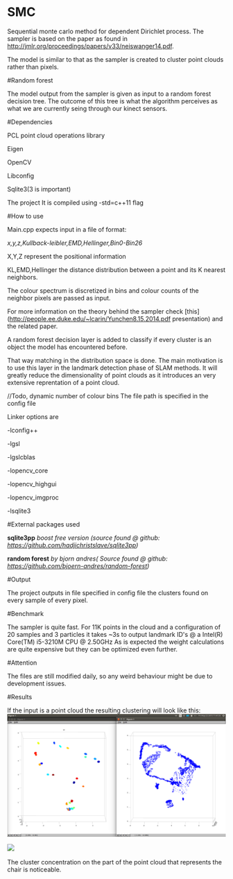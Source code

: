 # SMC

Sequential monte carlo method for dependent Dirichlet process.
The sampler is based on the paper as found in http://jmlr.org/proceedings/papers/v33/neiswanger14.pdf.

The model is similar to that as the sampler is created to cluster point clouds rather than pixels.

#Random forest

The model output from the sampler is given as input to a random forest decision tree.
The outcome of this tree is what the algorithm perceives as what we are currently seing through our kinect sensors.

#Dependencies

PCL point cloud operations library

Eigen

OpenCV

Libconfig

Sqlite3(3 is important)

The project It is compiled using -std=c++11 flag

#How to use

Main.cpp expects input in a file of format:

*x,y,z,Kullback-leibler,EMD,Hellinger,Bin0-Bin26*

X,Y,Z represent the positional information

KL,EMD,Hellinger the distance distribution between a point and its K nearest neighbors.

The colour spectrum is discretized in bins and colour counts of the neighbor pixels are passed as input.

For more information on the theory behind the sampler check [this](http://people.ee.duke.edu/~lcarin/Yunchen8.15.2014.pdf presentation) and the related paper.

A random forest decision layer is added to classify if every cluster is an object the model has encountered before.

That way matching in the distribution space is done. The main motivation is to use this layer in the landmark detection phase of SLAM methods. It will greatly reduce the dimensionality of point clouds as it introduces an very extensive reprentation of a point cloud.

//Todo, dynamic number of colour bins
The file path is specified in the config file

Linker options are

-lconfig++

-lgsl

-lgslcblas

-lopencv_core

-lopencv_highgui

-lopencv_imgproc

-lsqlite3

#External packages used

**sqlite3pp** *boost free version (source found @ github: https://github.com/hadjichristslave/sqlite3pp)*

**random forest** *by bjorn andres( Source found @ github: https://github.com/bjoern-andres/random-forest)*


#Output

The project outputs in file specified in config file the clusters found on every sample of every pixel.

#Benchmark

The sampler is quite fast.
For 11K points in the cloud and a configuration of 20 samples and 3 particles it takes ~3s to output landmark ID's @ a Intel(R) Core(TM) i5-3210M CPU @ 2.50GHz
As is expected the weight calculations are quite expensive but they can be optimized even further.


#Attention

The files are still modified daily, so any weird behaviour might be due to development issues.

#Results

If the input is a point cloud the resulting clustering will look like this:
![alt tag](images/initialCluster.png)

![](https://github.com/github/hadjichristslave/SMC/images/initialCluster.png)

The cluster concentration on the part of the point cloud that represents the chair is noticeable.




